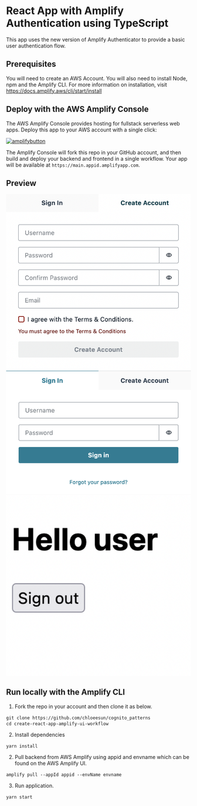 # React App with Amplify Authentication using TypeScript

This app uses the new version of Amplify Authenticator to provide a basic user authentication flow.

## Prerequisites

You will need to create an AWS Account. You will also need to install Node, npm and the Amplify CLI. For more information on installation, visit https://docs.amplify.aws/cli/start/install

## Deploy with the AWS Amplify Console

The AWS Amplify Console provides hosting for fullstack serverless web apps. Deploy this app to your AWS account with a single click:

[![amplifybutton](https://oneclick.amplifyapp.com/button.svg)](https://console.aws.amazon.com/amplify/home#/deploy?repo=https://github.com/artabr/hosted-ui)

The Amplify Console will fork this repo in your GitHub account, and then build and deploy your backend and frontend in a single workflow. Your app will be available at `https://main.appid.amplifyapp.com`.

## Preview

<img src="assets/create-account.png" width="600"/>
<img src="assets/sign-in.png" width="600"/>
<img src="assets/home.png" width="600"/>

## Run locally with the Amplify CLI

1. Fork the repo in your account and then clone it as below.

```
git clone https://github.com/chloeesun/cognito_patterns
cd create-react-app-amplify-ui-workflow
```

2. Install dependencies

```
yarn install
```

2. Pull backend from AWS Amplify using appid and envname which can be found on the AWS Amplify UI.

```
amplify pull --appId appid --envName envname
```

3. Run application.

```
yarn start
```
